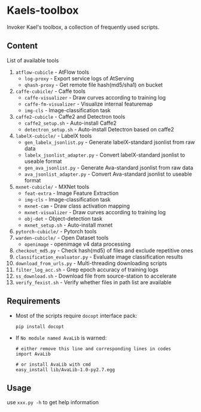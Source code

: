 # Kaels-toolbox

Invoker Kael's toolbox, a collection of frequently used scripts.

## Content

List of available tools 
1. `atflow-cubicle` - AtFlow tools
      * `log-proxy` - Export service logs of AtServing
      * `qhash-proxy` - Get remote file hash(md5/sha1) on bucket       
2. `caffe-cubicle/` - Caffe tools
      * `caffe-visualizer` - Draw curves according to training log
      * `caffe-fm-visualizer` - Visualize internal featuremap
      * `img-cls` - Image-classification task
3. `caffe2-cubicle` - Caffe2 and Detectron tools
      * `caffe2_setup.sh` - Auto-install Caffe2
      * `detectron_setup.sh` - Auto-install Detectron based on caffe2
4. `labelX-cubicle/` - LabelX tools
      * `gen_labelx_jsonlist.py` - Generate labelX-standard jsonlist from raw data
      * `labelx_jsonlist_adapter.py` - Convert labelX-standard jsonlist to useable format
      * `gen_ava_jsonlist.py` - Generate Ava-standard jsonlist from raw data
      * `ava_jsonlist_adapter.py` - Convert Ava-standard jsonlist to useable format
5. `mxnet-cubicle/` - MXNet tools
      * `feat-extra` - Image Feature Extraction
      * `img-cls` - Image-classification task
      * `mxnet-cam` - Draw class activation mapping
      * `mxnet-visualizer` - Draw curves according to training log
      * `obj-det` - Object-detection task
      * `mxnet_setup.sh` - Auto-install mxnet
6. `pytorch-cubicle/` - Pytorch tools
7. `warden-cubicle/` - Open Dataset tools
      * `openimage` - openimage v4 data processing
8. `checkout_md5.py` - Check hash(md5) of files and exclude repetitive ones
9. `classification_evaluator.py` - Evaluate image classification results
10. `download_from_urls.py` - Multi-threading downloading scripts  
11. `filter_log_acc.sh` - Grep epoch accuracy of training logs
12. `ss_download.sh` - Download file from source-station to accelerate
13. `verify_fexist.sh` - Verify whether files in path list are available


## Requirements

* Most of the scripts require `docopt` interface pack:

    ```
    pip install docopt
    ```

* If `No module named AvaLib` is warned:

    ```
    # either remove this line and corresponding lines in codes
    import AvaLib

    # or install AvaLib with cmd
    easy_install lib/AvaLib-1.0-py2.7.egg
    ```

## Usage

use `xxx.py -h` to get help information
